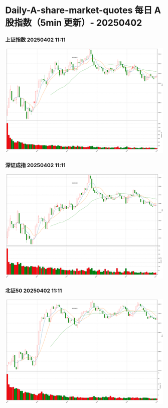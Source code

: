 
# Daily-A-share-market-quotes 每日 A 股指数（5min 更新）- 20250402

### 上证指数 20250402 11:11
![](./fig/2025/4/20250402-sh000001.png)

### 深证成指 20250402 11:11
![](./fig/2025/4/20250402-sz399001.png)

### 北证50 20250402 11:11
![](./fig/2025/4/20250402-bj899050.png)
